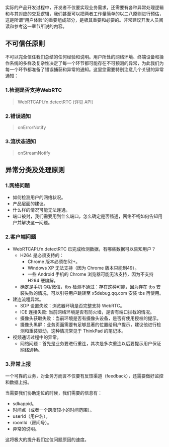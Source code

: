 
实际的产品开发过程中，开发者不仅要实现业务需求，还需要有各种异常处理逻辑和与其对应的交互逻辑，我们甚至可以把两者工作量简单的以二八原则进行预估，这是所谓“用户体验”的重要组成部分，是极其重要和必要的。非常建议开发人员阅读和参考这一章节所说的内容。

## 不可信任原则
不可以完全信任我们总结的任何经验和说明。用户所处的网络环境、终端设备和操作系统的多样及复杂性决定了每一个环节都可能存在不可预测的异常，为此我们为每一个环节都准备了错误捕获和异常的通知。这里您需要特别注意几个关键的异常通知：

### 1.检测是否支持WebRTC
> WebRTCAPI.fn.detectRTC (详见 API）

### 2.错误通知
> onErrorNotify

### 3.流状态通知
> onStreamNotify


## 异常分类及处理原则
### 1.网络问题
- 如何检测用户的网络状况。
- 产品层面的建议。
- 什么样的情况可能无法连通。
- 端口被封，我们需要用到什么端口，怎么确定是否畅通，网络不畅如何告知用户并解决这一问题。

### 2.客户端问题
- WebRTCAPI.fn.detectRTC 已完成检测数据，有哪些数据可以告知用户？
	-  H264 是必须支持的：
		-  Chrome 版本必须在52+。
		-  Windows XP 无法支持（因为 Chrome 版本只能到49）。
		-  一些 Android 手机的 Chrome 浏览器可能无法支持，因为不支持 H264 硬编解。
	-  确定是手机 QQ/微信，tbs 检测不通过：存在这种可能，因为存在 tbs 安装失败的情况，可以引导用户跳转至 x5debug.qq.com 安装 tbs 再使用。
- 建连流程异常。
	- SDP 设置失败：浏览器环境是否完整支持 WebRTC。
	- ICE 连接失败: 当前网络环境是否有防火墙，是否有端口拦截的情况。
	- 摄像头获取失败：当前环境是否有摄像头设备，是否有使用授权的提示。
	- 摄像头黑屏：业务页面需要有足够显著的位置给用户提示，建议他进行检测和重装驱动，这种情况常见于 ThinkPad 的笔记本。
- 视频通话过程中的异常。
	- 网络问题：首先是业务要进行重连，其次是多次重连以后要提示用户保证网络通畅。


### 3.异常上报
一个可靠的业务，对业务方而言不仅要有反馈渠道（feedback），还需要做好监控和数据上报。

当需要我们协助定位的时候，我们需要的信息有：
- sdkappid。
- 时间点（或者一个跨度较小的时间范围）。
- userId（用户名）。
- roomId（房间号）。
- 异常的说明。

这将极大的提升我们定位问题原因的速度。


